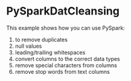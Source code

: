 # PySparkDatCleansing
This example shows how you can use PySpark:
1. to remove duplicates
2. null values 
3. leading/trailing whitespaces
4. convert columns to the correct data types
5. remove special characters from columns
6. remove stop words from text columns
